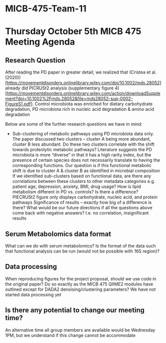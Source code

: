 # MICB-475-Team-11

# Thursday October 5th MICB 475 Meeting Agenda
## Research Question
After reading the PD paper in greater detail, we realized that (Cristea et al. (2020))[https://movementdisorders.onlinelibrary.wiley.com/doi/10.1002/mds.28052]  already did PICRUSt2 analysis (supplementary figure 4)[https://movementdisorders.onlinelibrary.wiley.com/action/downloadSupplement?doi=10.1002%2Fmds.28052&file=mds28052-sup-0002-FigureS1.pdf]. Control microbiota was enriched for dietary carbohydrate degradation, PD microbiota rich in nucleic acid degradation & amino acid degradation 

Below are some of the further research questions we have in mind: 
* Sub-clustering of metabolic pathways using PD microbiota data only. The paper discussed two clusters – cluster A being more abundant, cluster B less abundant. Do these two clusters correlate with the shift towards proteolytic metabolic pathways? Literature suggests the PD microbiota is more “diverse” in that it has a high rarity index, but the presence of certain species does not necessarily translate to having the corresponding functions. Our question is if this functional metabolic shift is due to cluster A & cluster B as identified in microbial composition 
If we identified sub-clusters based on functional data, are there any correlations between these clusters to other metadata categories e.g. patient age, depression, anxiety, BMI, drug usage? 
How is lipid metabolism different in PD vs. controls? Is there a difference? PIECRUSt2 figure only displays carbohydrate, nucleic acid, and protein pathways 
Significance of results – exactly how big of a difference is there?
What would be our future directions if all the questions above come back with negative answers? I.e. no correlation, insignificant results 

## Serum Metabolomics data format
What can we do with serum metabolomics? Is the format of the data such that functional analysis can be run (would not be possible with 16S region)? 

## Data processing
When reproducing figures for the project proposal, should we use code in the original paper? Do so exactly as the MICB 475 QIIME2 modules have outlined except for DADA2 denoising/clustering parameters? 
We have not started data processing yet 
## Is there any potential to change our meeting time? 
An alternative time all group members are available would be Wednesday 1PM, but we understand if this change cannot be accommodate
